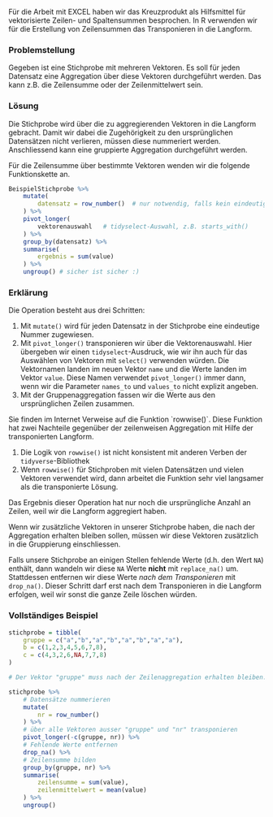 Für die Arbeit mit EXCEL haben wir das Kreuzprodukt als Hilfsmittel für vektorisierte Zeilen- und Spaltensummen besprochen. In R verwenden wir für die Erstellung von Zeilensummen das Transponieren in die Langform. 

### Problemstellung

Gegeben ist eine Stichprobe mit mehreren Vektoren. Es soll für jeden Datensatz eine Aggregation über diese Vektoren durchgeführt werden. Das kann z.B. die Zeilensumme oder der Zeilenmittelwert sein.

### Lösung

Die Stichprobe wird über die zu aggregierenden Vektoren in die Langform gebracht. Damit wir dabei die Zugehörigkeit zu den ursprünglichen Datensätzen nicht verlieren, müssen diese nummeriert werden. Anschliessend kann eine gruppierte Aggregation durchgeführt werden.

Für die Zeilensumme über bestimmte Vektoren wenden wir die folgende Funktionskette an.

```R
BeispielStichprobe %>%
    mutate(
        datensatz = row_number()  # nur notwendig, falls kein eindeutiger Vektor vorhanden ist.
    ) %>%
    pivot_longer(
        vektorenauswahl   # tidyselect-Auswahl, z.B. starts_with()
    ) %>%
    group_by(datensatz) %>%
    summarise(
        ergebnis = sum(value)
    ) %>%
    ungroup() # sicher ist sicher :)
```

### Erklärung

Die Operation besteht aus drei Schritten: 

1. Mit `mutate()` wird für jeden Datensatz in der Stichprobe eine eindeutige Nummer zugewiesen. 
2. Mit `pivot_longer()` transponieren wir über die Vektorenauswahl. Hier übergeben wir einen `tidyselect`-Ausdruck, wie wir ihn auch für das Auswählen von Vektoren mit `select()` verwenden würden. Die Vektornamen landen im neuen Vektor `name` und die Werte landen im Vektor `value`. Diese Namen verwendet `pivot_longer()` immer dann, wenn wir die Parameter `names_to` und `values_to` nicht explizit angeben. 
3. Mit der Gruppenaggregation fassen wir die Werte aus den ursprünglichen Zeilen zusammen. 

<div class="alert alert-warning" markdown="1">
Sie finden im Internet Verweise auf die Funktion `rowwise()`. Diese Funktion hat zwei Nachteile gegenüber der zeilenweisen Aggregation mit Hilfe der transponierten Langform.

1. Die Logik von `rowwise()` ist nicht konsistent mit anderen Verben der `tidyverse`-Bibliothek
2. Wenn `rowwise()` für Stichproben mit vielen Datensätzen und vielen Vektoren verwendet wird, dann arbeitet die Funktion sehr viel langsamer als die transponierte Lösung. 
</div>

Das Ergebnis dieser Operation  hat nur noch die ursprüngliche Anzahl an Zeilen, weil wir die Langform aggregiert haben. 

Wenn wir zusätzliche Vektoren in unserer Stichprobe haben, die nach der Aggregation erhalten bleiben sollen, müssen wir diese Vektoren zusätzlich in die Gruppierung einschliessen.

Falls unsere Stichprobe an einigen Stellen fehlende Werte (d.h. den Wert `NA`) enthält, dann wandeln wir diese `NA` Werte **nicht** mit `replace_na()` um. Stattdessen entfernen wir diese Werte *nach dem Transponieren* mit `drop_na()`. Dieser Schritt darf erst nach dem Transponieren in die Langform erfolgen, weil wir sonst die ganze Zeile löschen würden.  

### Vollständiges Beispiel

```R
stichprobe = tibble(
    gruppe = c("a","b","a","b","a","b","a","a"),
    b = c(1,2,3,4,5,6,7,8),
    c = c(4,3,2,6,NA,7,7,8)
)

# Der Vektor "gruppe" muss nach der Zeilenaggregation erhalten bleiben.

stichprobe %>%
    # Datensätze nummerieren
    mutate(
        nr = row_number() 
    ) %>% 
    # über alle Vektoren ausser "gruppe" und "nr" transponieren
    pivot_longer(-c(gruppe, nr)) %>% 
    # Fehlende Werte entfernen
    drop_na() %>%
    # Zeilensumme bilden
    group_by(gruppe, nr) %>%
    summarise(
        zeilensumme = sum(value), 
        zeilenmittelwert = mean(value)
    ) %>% 
    ungroup()
```

